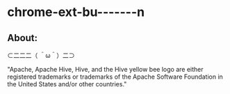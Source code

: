 chrome-ext-bu-------n
========

About:
--------
⊂二二二（ ＾ω＾）二⊃

"Apache, Apache Hive, Hive, and the Hive yellow bee logo are either registered trademarks or trademarks of the Apache Software Foundation in the United States and/or other countries."

